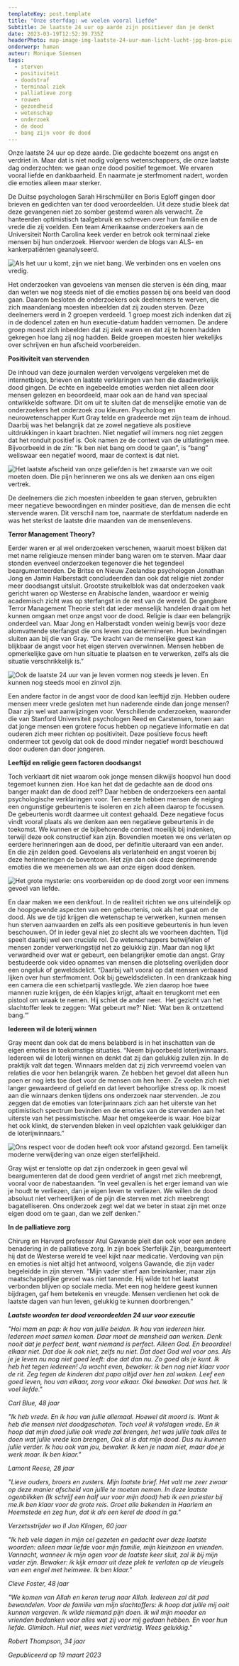 ```yaml
---
templateKey: post.template
title: "Onze sterfdag: we voelen vooral liefde"
Subtitle: Je laatste 24 uur op aarde zijn positiever dan je denkt
date: 2023-03-19T12:52:39.735Z
headerPhoto: map-image-img-laatste-24-uur-man-licht-lucht-jpg-bron-pixabay-com-onderschrift-24-uur-man-in-licht
onderwerp: human
auteur: Monique Siemsen
tags:
  - sterven
  - positiviteit
  - doodstraf
  - terminaal ziek
  - palliatieve zorg
  - rouwen
  - gezondheid
  - wetenschap
  - onderzoek
  - de dood
  - bang zijn voor de dood
---
```

Onze laatste 24 uur op deze aarde. Die gedachte boezemt ons angst en verdriet in. Maar dat is niet nodig volgens wetenschappers, die onze laatste dag onderzochten: we gaan onze dood positief tegemoet. We ervaren vooral liefde en dankbaarheid. En naarmate je sterfmoment nadert, worden die emoties alleen maar sterker.

De Duitse psychologen Sarah Hirschmüller en Boris Egloff gingen door brieven en gedichten van ter dood veroordeelden. Uit deze studie bleek dat deze gevangenen niet zo somber gestemd waren als verwacht. Ze hanteerden optimistisch taalgebruik en schreven over hun familie en de vrede die zij voelden. Een team Amerikaanse onderzoekers aan de Universiteit North Carolina keek verder en betrok ook terminaal zieke mensen bij hun onderzoek. Hiervoor werden de blogs van ALS- en kankerpatiënten geanalyseerd. 

![Als het uur u komt, zijn we niet bang. We verbinden ons en voelen ons vredig.](/img/laatste-24-uur-vrouw-grafzerk.jpg "Pixabay.com")

Het onderzoeken van gevoelens van mensen die sterven is één ding, maar dan weten we nog steeds niet of die emoties passen bij ons beeld van dood gaan. Daarom besloten de onderzoekers ook deelnemers te werven, die zich maandenlang moesten inbeelden dat zij zouden sterven. Deze deelnemers werd in 2 groepen verdeeld. 1 groep moest zich indenken dat zij in de dodencel zaten en hun executie-datum hadden vernomen. De andere groep moest zich inbeelden dat zij ziek waren en dat zij te horen hadden gekregen hoe lang zij nog hadden. Beide groepen moesten hier wekelijks over schrijven en hun afscheid voorbereiden.

**Positiviteit van stervenden**

De inhoud van deze journalen werden vervolgens vergeleken met de internetblogs, brieven en laatste verklaringen van hen die daadwerkelijk dood gingen. De echte en ingebeelde emoties werden niet alleen door mensen gelezen en beoordeeld, maar ook aan de hand van speciaal ontwikkelde software. Dit om uit te sluiten dat de menselijke emotie van de onderzoekers het onderzoek zou kleuren. Psycholoog en neurowetenschapper Kurt Gray telde en gradeerde met zijn team de inhoud. Daarbij was het belangrijk dat ze zowel negatieve als positieve uitdrukkingen in kaart brachten. Niet negatief wil immers nog niet zeggen dat het ronduit positief is. Ook namen ze de context van de uitlatingen mee. Bijvoorbeeld in de zin: “Ik ben niet bang om dood te gaan”, is “bang” weliswaar een negatief woord, maar de context is dat niet. 

![Het laatste afscheid van onze geliefden is het zwaarste van we ooit moeten doen. Die pijn herinneren we ons als we denken aan ons eigen vertrek.](/img/laatste-24-uur-engel-standbeeld.jpg "Pixabay.com")

De deelnemers die zich moesten inbeelden te gaan sterven, gebruikten meer negatieve bewoordingen en minder positieve, dan de mensen die echt stervende waren. Dit verschil nam toe, naarmate de sterfdatum naderde en was het sterkst de laatste drie maanden van de mensenlevens. 

**Terror Management Theory?**

Eerder waren er al wel onderzoeken verschenen, waaruit moest blijken dat met name religieuze mensen minder bang waren om te sterven. Maar daar stonden evenveel onderzoeken tegenover die het tegendeel beargumenteerden. De Britse en Nieuw Zeelandse psychologen Jonathan Jong en Jamin Halberstadt concludeerden dan ook dat religie niet zonder meer doodsangst uitsluit. Grootste struikelblok was dat onderzoeken vaak gericht waren op Westerse en Arabische landen, waardoor er weinig academisch zicht was op sterfangst in de rest van de wereld. De gangbare Terror Management Theorie stelt dat ieder menselijk handelen draait om het kunnen omgaan met onze angst voor de dood. Religie is daar een belangrijk onderdeel van. Maar Jong en Halberstadt vonden weinig bewijs voor deze alomvattende sterfangst die ons leven zou determineren. Hun bevindingen sluiten aan bij die van Gray. “De kracht van de menselijke geest kan blijkbaar de angst voor het eigen sterven overwinnen. Mensen hebben de opmerkelijke gave om hun situatie te plaatsen en te verwerken, zelfs als die situatie verschrikkelijk is.”

![Ook de laatste 24 uur van je leven vormen nog steeds je leven. En kunnen nog steeds mooi en zinvol zijn.](/img/laatste-24-uur-handen-gevouwen.jpg "Pixabay.com")

Een andere factor in de angst voor de dood kan leeftijd zijn. Hebben oudere mensen meer vrede gesloten met hun naderende einde dan jonge mensen? Daar zijn wel wat aanwijzingen voor. Verschillende onderzoeken, waaronder die van Stanford Universiteit psychologen Reed en Carstensen, tonen aan dat jonge mensen een grotere focus hebben op negatieve informatie en dat ouderen zich meer richten op positiviteit. Deze positieve focus heeft ondermeer tot gevolg dat ook de dood minder negatief wordt beschouwd door ouderen dan door jongeren.

**Leeftijd en religie geen factoren doodsangst**

Toch verklaart dit niet waarom ook jonge mensen dikwijls hoopvol hun dood tegemoet kunnen zien. Hoe kan het dat de gedachte aan de dood ons banger maakt dan de dood zelf? Daar hebben de onderzoekers een aantal psychologische verklaringen voor. Ten eerste hebben mensen de neiging een ongunstige gebeurtenis te isoleren en zich alleen daarop te focussen. De gebeurtenis wordt daarmee uit context gehaald. Deze negatieve focus vindt vooral plaats als we denken aan een negatieve gebeurtenis in de toekomst. We kunnen er de bijbehorende context moeilijk bij indenken, terwijl deze ook constructief kan zijn. Bovendien moeten we ons verlaten op eerdere herinneringen aan de dood, per definitie uiteraard van een ander. En die zijn zelden goed. Gevoelens als verlatenheid en angst voeren bij deze herinneringen de boventoon. Het zijn dan ook deze deprimerende emoties die we meenemen als we aan onze eigen dood denken.

![Het grote mysterie: ons voorbereiden op de dood zorgt voor een immens gevoel van liefde.](/img/laatste-24-uur-brandende-kaarsen.jpg "Pixabay.com")

En daar maken we een denkfout. In de realiteit richten we ons uiteindelijk op de hoopgevende aspecten van een gebeurtenis, ook als het gaat om de dood. Als we de tijd krijgen die wetenschap te verwerken, kunnen mensen hun sterven aanvaarden en zelfs als een positieve gebeurtenis in hun leven beschouwen. Of in ieder geval niet zo slecht als we voorheen dachten. Tijd speelt daarbij wel een cruciale rol. De wetenschappers betwijfelen of mensen zonder verwerkingstijd net zo gelukkig zijn. Maar dan nog lijkt verwardheid over wat er gebeurt, een belangrijker emotie dan angst. Gray bestudeerde ook video opnames van mensen die plotseling overlijden door een ongeluk of geweldsdelict. “Daarbij valt vooral op dat mensen verbaasd lijken over hun sterfmoment. Ook bij geweldsdelicten. In een drankzaak hing een camera die een schietpartij vastlegde. We zien daarop hoe twee mannen ruzie krijgen, de één klapjes krijgt, aftaait en terugkomt met een pistool om wraak te nemen. Hij schiet de ander neer.  Het gezicht van het slachtoffer leek te zeggen: ‘Wat gebeurt me?’ Niet: ‘Wat ben ik ontzettend bang.’” 

**Iedereen wil de loterij winnen**

Gray meent dan ook dat de mens belabberd is in het inschatten van de eigen emoties in toekomstige situaties. “Neem bijvoorbeeld loterijwinnaars. Iedereen wil de loterij winnen en denkt dat zij dan gelukkig zullen zijn. In de praktijk valt dat tegen. Winnaars melden dat zij zich vervreemd voelen van relaties die voor hen belangrijk waren. Ze hebben het gevoel dat alleen hun poen er nog iets toe doet voor de mensen om hen heen. Ze voelen zich niet langer gewaardeerd of geliefd en dat levert behoorlijke stress op. Ik moest aan die winnaars denken tijdens ons onderzoek naar stervenden. Je zou zeggen dat de emoties van loterijwinnaars zich aan het uiterste van het optimistisch spectrum bevinden en de emoties van de stervenden aan het uiterste van het pessimistische. Maar het omgekeerde is waar. Hoe bizar het ook klinkt, de stervenden bleken in veel opzichten vaak gelukkiger dan de loterijwinnaars.”

![Ons respect voor de doden heeft ook voor afstand gezorgd. Een tamelijk moderne verwijdering van onze eigen sterfelijkheid.](/img/laatste-24-uur-kist-begravenis.jpg "Pixabay.com")

Gray wijst er tenslotte op dat zijn onderzoek in geen geval wil beargumenteren dat de dood geen verdriet of angst met zich meebrengt, vooral voor de nabestaanden. “In veel gevallen is het erger iemand van wie je houdt te verliezen, dan je eigen leven te verliezen. We willen de dood absoluut niet verheerlijken of de pijn die sterven met zich meebrengt bagatelliseren. Ons onderzoek zegt wel dat we beter in staat zijn met onze eigen dood om te gaan, dan we zelf denken.” 

**In de palliatieve zorg**

Chirurg en Harvard professor Atul Gawande pleit dan ook voor een andere benadering in de palliatieve zorg. In zijn boek Sterfelijk Zijn, beargumenteert hij dat de Westerse wereld te veel kijkt naar medicatie. Verdoving van pijn en emoties is niet altijd het antwoord, volgens Gawande, die zijn vader begeleidde in zijn sterven. “Mijn vader stierf aan breinkanker, maar zijn maatschappelijke gevoel was niet tanende. Hij wilde tot het laatst verbonden blijven op sociale media. Met een nog heldere geest kunnen bijdragen, gaf hem betekenis en vreugde. Mensen verdienen het ook de laatste dagen van hun leven, gelukkig te kunnen doorbrengen.”

***Laatste woorden ter dood veroordeelden 24 uur voor executie***

*"Hoi mam en pap: ik hou van jullie beiden. Ik hou van iedereen hier. Iedereen moet samen komen. Daar moet de mensheid aan werken. Denk nooit dat je perfect bent, want niemand is perfect. Alleen God. En beoordeel elkaar niet. Dat doe ik ook niet, zelfs nu niet. Dat doet God wel voor ons. Als je je leven nu nog niet goed leeft: doe dat dan nu. Zo goed als je kunt. Ik heb het tegen iedereen! Ja wacht even, bewaker: ik ben nog niet klaar voor de rit. Zeg tegen de kinderen dat papa altijd over hen zal waken. Leef een goed leven, hou van elkaar, zorg voor elkaar. Oké bewaker. Dat was het. Ik voel liefde."*

*Carl Blue, 48 jaar*

*"Ik heb vrede. En ik hou van jullie allemaal. Hoewel dit moord is. Want ik heb die mensen niet doodgeschoten. Toch voel ik volslagen vrede. En ik hoop dat mijn dood jullie ook vrede zal brengen, het was jullie taak alles te doen wat jullie vrede kon brengen, Ook al is dat mijn dood. Dus nu kunnen jullie verder. Ik hou ook van jou, bewaker. Ik ken je naam niet, maar doe je werk maar. Ik ben klaar."*

*Lamont Reese, 28 jaar*

*"Lieve ouders, broers en zusters. Mijn laatste brief. Het valt me zeer zwaar op deze manier afscheid van jullie te moeten nemen. In deze laatste ogenblikken (Ik schrijf een half uur voor mijn dood) heb ik een priester bij me.Ik ben klaar voor de grote reis. Groet alle bekenden in Haarlem en Heemstede en zeg hun, dat ik als een kerel de dood in ga."*

*Verzetsstrijder wo II Jan Klingen, 60 jaar*

*"Ik heb vele dagen in mijn cel gezeten en gedacht over deze laatste woorden: alleen maar liefde voor mijn familie, mijn kleinzoon en vrienden. Vannacht, wanneer ik mijn ogen voor de laatste keer sluit, zal ik bij mijn vader zijn. Bewaker: ik kijk ernaar uit deze plek te verlaten op de vleugels van een engel met heimwee. Ik ben klaar."*

*Cleve Foster, 48 jaar*

*"We komen van Allah en keren terug naar Allah. Iedereen zal dit pad bewandelen. Voor de familie van mijn slachtoffers: ik hoop dat jullie mij ooit kunnen vergeven. Ik wilde niemand pijn doen. Ik wil mijn moeder en vrienden bedanken voor alles wat zij voor mij gedaan hebben. En voor hun liefde. Glimlach. Huil niet, wees niet verdrietig. Wees gelukkig."*

*Robert Thompson, 34 jaar*

*G﻿epubliceerd op 19 maart 2023*